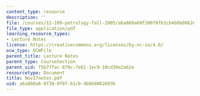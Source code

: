```yaml
---
content_type: resource
description: ''
file: /courses/12-109-petrology-fall-2005/a6a860a60f300f8fb1cb4b6b8062693b_Nov17notes.pdf
file_type: application/pdf
learning_resource_types:
- Lecture Notes
license: https://creativecommons.org/licenses/by-nc-sa/4.0/
ocw_type: OCWFile
parent_title: Lecture Notes
parent_type: CourseSection
parent_uid: f5b77fac-870c-7e61-1ec9-10cd30e2a62e
resourcetype: Document
title: Nov17notes.pdf
uid: a6a860a6-0f30-0f8f-b1cb-4b6b8062693b
---
```

